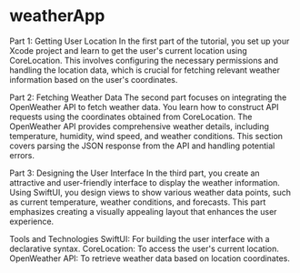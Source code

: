 # weatherApp

Part 1: Getting User Location
In the first part of the tutorial, you set up your Xcode project and learn to get the user's current location using CoreLocation. This involves configuring the necessary permissions and handling the location data, which is crucial for fetching relevant weather information based on the user's coordinates.

Part 2: Fetching Weather Data
The second part focuses on integrating the OpenWeather API to fetch weather data. You learn how to construct API requests using the coordinates obtained from CoreLocation. The OpenWeather API provides comprehensive weather details, including temperature, humidity, wind speed, and weather conditions. This section covers parsing the JSON response from the API and handling potential errors.

Part 3: Designing the User Interface
In the third part, you create an attractive and user-friendly interface to display the weather information. Using SwiftUI, you design views to show various weather data points, such as current temperature, weather conditions, and forecasts. This part emphasizes creating a visually appealing layout that enhances the user experience.

Tools and Technologies
SwiftUI: For building the user interface with a declarative syntax.
CoreLocation: To access the user's current location.
OpenWeather API: To retrieve weather data based on location coordinates.
